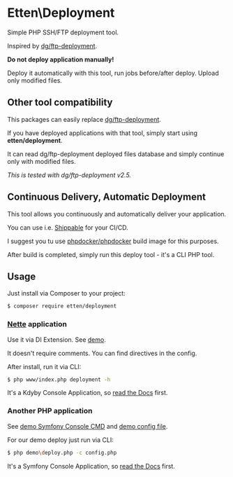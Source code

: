 # Etten\Deployment

Simple PHP SSH/FTP deployment tool.

Inspired by [dg/ftp-deployment](https://github.com/dg/ftp-deployment).

**Do not deploy application manually!**

Deploy it automatically with this tool, run jobs before/after deploy. Upload only modified files.


## Other tool compatibility

This packages can easily replace [dg/ftp-deployment](https://github.com/dg/ftp-deployment).

If you have deployed applications with that tool, simply start using **etten/deployment**.

It can read dg/ftp-deployment deployed files database and simply continue only with modified files.

*This is tested with dg/ftp-deployment v2.5.*


## Continuous Delivery, Automatic Deployment

This tool allows you continuously and automatically deliver your application.

You can use i.e. [Shippable](https://shippable.com/) for your CI/CD.

I suggest you tu use [phpdocker/phpdocker](https://github.com/phpdocker/phpdocker) build image for this purposes.

After build is completed, simply run this deploy tool - it's a CLI PHP tool.


## Usage

Just install via Composer to your project:

```bash
$ composer require etten/deployment
```


### [Nette](https://nette.org) application

Use it via DI Extension. See [demo](demo/config.neon).

It doesn't require comments. You can find directives in the config.

After install, run it via CLI:

```bash
$ php www/index.php deployment -h
```

It's a Kdyby Console Application, so [read the Docs](https://github.com/Kdyby/Console/blob/master/docs/en/index.md) first.


### Another PHP application

See [demo Symfony Console CMD](demo/deploy.php) and [demo config file](demo/config.php).

For our demo deploy just run via CLI:

```bash
$ php demo\deploy.php -c config.php
```

It's a Symfony Console Application, so [read the Docs](http://symfony.com/doc/current/components/console/introduction.html) first.
